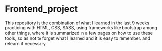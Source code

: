# Frontend_project
This repository is the combination of what I learned in the last 9 weeks practicing with HTML, CSS, SASS, using frameworks like bootstrap among other things, where it is summarized in a few pages on how to use these tools, so as not to forget what I learned and it is easy to remember. and relearn if necessary


